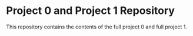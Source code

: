 # Project 0 and Project 1 Repository

This repository contains the contents of the full project 0 and full project 1.
